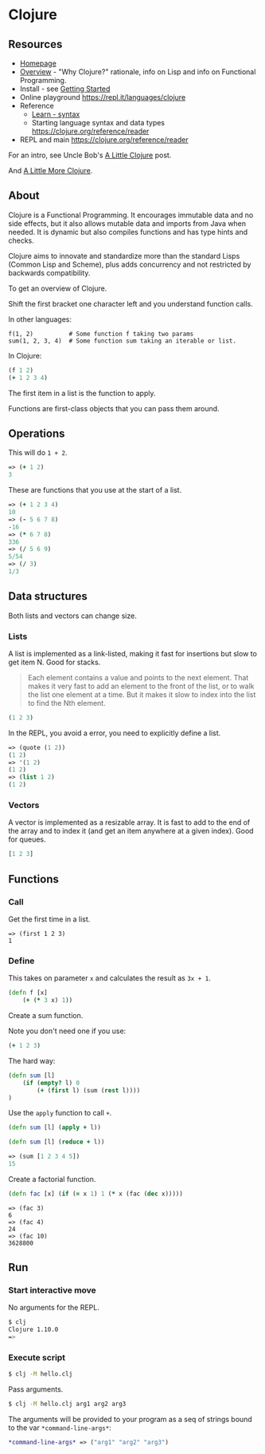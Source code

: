 # Clojure

## Resources 

- [Homepage](https://clojure.org/)
- [Overview](https://clojure.org/about/rationale) - "Why Clojure?" rationale, info on Lisp and info on Functional Programming. 
- Install - see [Getting Started](https://clojure.org/guides/getting_started)
- Online playground https://repl.it/languages/clojure
- Reference
    - [Learn - syntax](https://clojure.org/guides/learn/syntax)
    - Starting language syntax and data types https://clojure.org/reference/reader
- REPL and main https://clojure.org/reference/reader

For an intro, see Uncle Bob's [A Little Clojure](https://blog.cleancoder.com/uncle-bob/2020/04/06/ALittleClojure.html) post.

And [A Little More Clojure](https://blog.cleancoder.com/uncle-bob/2020/04/09/ALittleMoreClojure.html).


## About

Clojure is a Functional Programming. It encourages immutable data and no side effects, but it also allows mutable data and imports from Java when needed. It is dynamic but also compiles functions and has type hints and checks.

Clojure aims to innovate and standardize more than the standard Lisps (Common Lisp and Scheme), plus adds concurrency and not restricted by backwards compatibility.

To get an overview of Clojure.

Shift the first bracket one character left and you understand function calls.

In other languages:

```
f(1, 2)          # Some function f taking two params
sum(1, 2, 3, 4)  # Some function sum taking an iterable or list.
```

In Clojure:

```clj
(f 1 2)
(+ 1 2 3 4)
```

The first item in a list is the function to apply.

Functions are first-class objects that you can pass them around.


## Operations

This will do `1 + 2`.

```clj
=> (+ 1 2)
3
```

These are functions that you use at the start of a list.

```clj
=> (+ 1 2 3 4)
10
=> (- 5 6 7 8)
-16
=> (* 6 7 8)
336
=> (/ 5 6 9)
5/54
=> (/ 3)
1/3
```


## Data structures 

Both lists and vectors can change size.

### Lists

A list is implemented as a link-listed, making it fast for insertions but slow to get item N. Good for stacks.

> Each element contains a value and points to the next element. That makes it very fast to add an element to the front of the list, or to walk the list one element at a time. But it makes it slow to index into the list to find the Nth element.

```clj
(1 2 3)
```

In the REPL, you avoid a error, you need to explicitly define a list.

```clj
=> (quote (1 2))
(1 2)
=> '(1 2)
(1 2)
=> (list 1 2)
(1 2)
```

### Vectors

A vector is implemented as a resizable array. It is fast to add to the end of the array and to index it (and get an item anywhere at a given index). Good for queues.

```clj
[1 2 3]
```


## Functions 

### Call

Get the first time in a list.

```cj
=> (first 1 2 3)
1
```


### Define

This takes on parameter `x` and calculates the result as `3x + 1`.

```clj
(defn f [x]
    (+ (* 3 x) 1))
```

Create a sum function.

Note you don't need one if you use:

```clj
(+ 1 2 3)
```

The hard way:

```clj
(defn sum [l]
    (if (empty? l) 0 
        (+ (first l) (sum (rest l))))
)
```

Use the `apply` function to call `+`.

```clj
(defn sum [l] (apply + l))
```

```clj
(defn sum [l] (reduce + l))
```

```clj
=> (sum [1 2 3 4 5])
15
```

Create a factorial function.

```clj
(defn fac [x] (if (= x 1) 1 (* x (fac (dec x)))))
```

```cj
=> (fac 3)
6
=> (fac 4)
24
=> (fac 10)
3628800
```


## Run

### Start interactive move

No arguments for the REPL.

```sh
$ clj
Clojure 1.10.0
=>
```

### Execute script 

```sh
$ clj -M hello.clj
```

Pass arguments.

```sh
$ clj -M hello.clj arg1 arg2 arg3
```

The arguments will be provided to your program as a seq of strings bound to the var `*command-line-args*`:

```clj
*command-line-args* => ("arg1" "arg2" "arg3")
```

